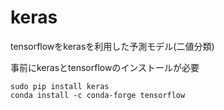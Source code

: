 # keras
tensorflowをkerasを利用した予測モデル(二値分類)

事前にkerasとtensorflowのインストールが必要

```
sudo pip install keras
conda install -c conda-forge tensorflow
```
